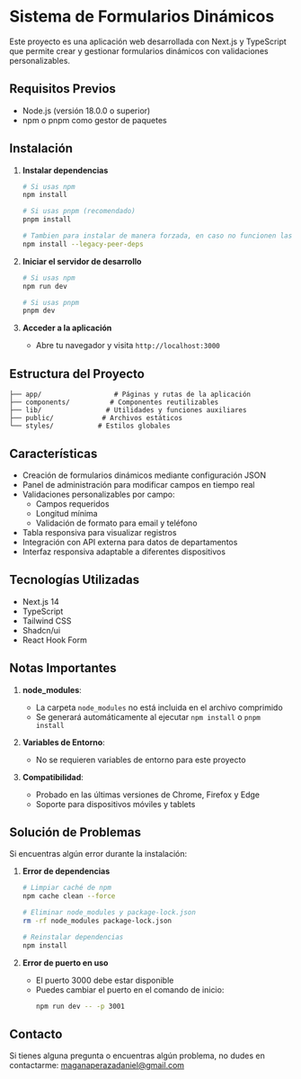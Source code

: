 # Sistema de Formularios Dinámicos

Este proyecto es una aplicación web desarrollada con Next.js y TypeScript que permite crear y gestionar formularios dinámicos con validaciones personalizables.

## Requisitos Previos

- Node.js (versión 18.0.0 o superior)
- npm o pnpm como gestor de paquetes

## Instalación


1. **Instalar dependencias**
   ```bash
   # Si usas npm
   npm install

   # Si usas pnpm (recomendado)
   pnpm install

   # Tambien para instalar de manera forzada, en caso no funcionen las anteriores
   npm install --legacy-peer-deps
   ```

2. **Iniciar el servidor de desarrollo**
   ```bash
   # Si usas npm
   npm run dev

   # Si usas pnpm
   pnpm dev
   ```

3. **Acceder a la aplicación**
   - Abre tu navegador y visita `http://localhost:3000`

## Estructura del Proyecto

```
├── app/                  # Páginas y rutas de la aplicación
├── components/          # Componentes reutilizables
├── lib/                # Utilidades y funciones auxiliares
├── public/            # Archivos estáticos
└── styles/           # Estilos globales
```

## Características

- Creación de formularios dinámicos mediante configuración JSON
- Panel de administración para modificar campos en tiempo real
- Validaciones personalizables por campo:
  - Campos requeridos
  - Longitud mínima
  - Validación de formato para email y teléfono
- Tabla responsiva para visualizar registros
- Integración con API externa para datos de departamentos
- Interfaz responsiva adaptable a diferentes dispositivos

## Tecnologías Utilizadas

- Next.js 14
- TypeScript
- Tailwind CSS
- Shadcn/ui
- React Hook Form

## Notas Importantes

1. **node_modules**:
   - La carpeta `node_modules` no está incluida en el archivo comprimido
   - Se generará automáticamente al ejecutar `npm install` o `pnpm install`

2. **Variables de Entorno**:
   - No se requieren variables de entorno para este proyecto

3. **Compatibilidad**:
   - Probado en las últimas versiones de Chrome, Firefox y Edge
   - Soporte para dispositivos móviles y tablets

## Solución de Problemas

Si encuentras algún error durante la instalación:

1. **Error de dependencias**
   ```bash
   # Limpiar caché de npm
   npm cache clean --force
   
   # Eliminar node_modules y package-lock.json
   rm -rf node_modules package-lock.json
   
   # Reinstalar dependencias
   npm install
   ```

2. **Error de puerto en uso**
   - El puerto 3000 debe estar disponible
   - Puedes cambiar el puerto en el comando de inicio:
     ```bash
     npm run dev -- -p 3001
     ```

## Contacto

Si tienes alguna pregunta o encuentras algún problema, no dudes en contactarme:
maganaperazadaniel@gmail.com

